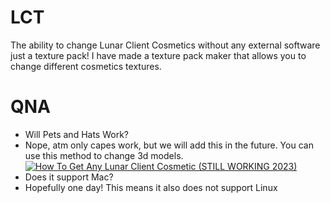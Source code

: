 # LCT
The ability to change Lunar Client Cosmetics without any external software just a texture pack!
I have made a texture pack maker that allows you to change different cosmetics textures.

# QNA
- Will Pets and Hats Work?
- Nope, atm only capes work, but we will add this in the future. You can use this method to change 3d models.
[![How To Get Any Lunar Client Cosmetic (STILL WORKING 2023)](https://media.discordapp.net/attachments/948341972245049385/1173450451807637504/New_Project_7.png?ex=6563ffe5&is=65518ae5&hm=ffe421f87928a6ddd63515d7f21d6e5f4ce5f9182d9d4f7fee914f24f3837d2d&=&width=1073&height=604)](https://www.youtube.com/watch?v=AUErp-Wi7KY&t=21s "How To Get Any Lunar Client Cosmetic (STILL WORKING 2023)")
- Does it support Mac?
- Hopefully one day! This means it also does not support Linux
